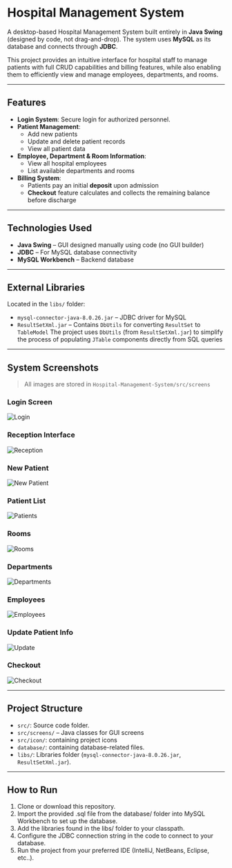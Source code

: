 # Hospital Management System

A desktop-based Hospital Management System built entirely in **Java Swing** (designed by code, not drag-and-drop). The system uses **MySQL** as its database and connects through **JDBC**.

This project provides an intuitive interface for hospital staff to manage patients with full CRUD capabilities and billing features, while also enabling them to efficiently view and manage employees, departments, and rooms.


---

## Features

- **Login System**: Secure login for authorized personnel.
- **Patient Management**:
  - Add new patients
  - Update and delete patient records
  - View all patient data
- **Employee, Department & Room Information**:
  - View all hospital employees
  - List available departments and rooms
- **Billing System**:
  - Patients pay an initial **deposit** upon admission
  - **Checkout** feature calculates and collects the remaining balance before discharge

---

## Technologies Used

- **Java Swing** – GUI designed manually using code (no GUI builder)
- **JDBC** – For MySQL database connectivity
- **MySQL Workbench** – Backend database

---

## External Libraries

Located in the `libs/` folder:

- `mysql-connector-java-8.0.26.jar` – JDBC driver for MySQL
- `ResultSetXml.jar` – Contains `DbUtils` for converting `ResultSet` to `TableModel`
The project uses `DbUtils` (from `ResultSetXml.jar`) to simplify the process of populating `JTable` components directly from SQL queries

---

## System Screenshots

> All images are stored in `Hospital-Management-System/src/screens`

### Login Screen
![Login](src/screens/login.png)

### Reception Interface
![Reception](src/screens/reception.png)

### New Patient
![New Patient](src/screens/newPatient.png)

### Patient List
![Patients](src/screens/patients.png)

### Rooms
![Rooms](src/screens/rooms.png)

### Departments
![Departments](src/screens/departments.png)

### Employees
![Employees](src/screens/emp.png)

### Update Patient Info
![Update](src/screens/update.png)

### Checkout
![Checkout](src/screens/check.png)


---

## Project Structure

- `src/`: Source code folder.
- `src/screens/` – Java classes for GUI screens
- `src/icon/`: containing project icons
- `database/`: containing database-related files.
- `libs/`: Libraries folder (`mysql-connector-java-8.0.26.jar`, `ResultSetXml.jar`).

---

## How to Run

1. Clone or download this repository.
2. Import the provided .sql file from the database/ folder into MySQL Workbench to set up the database.
3. Add the libraries found in the libs/ folder to your classpath.
4. Configure the JDBC connection string in the code to connect to your database.
5. Run the project from your preferred IDE (IntelliJ, NetBeans, Eclipse, etc..).


